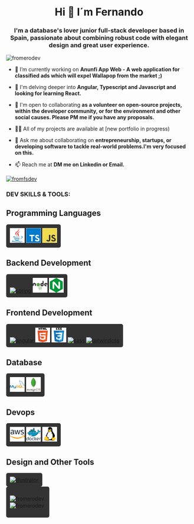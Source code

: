 <h1 align="center">Hi 👋 I´m Fernando</h1>
<h3 align="center">I'm a database's lover junior full-stack developer based in Spain, passionate about combining robust code with elegant design and great user experience.</h3>

<p align="left"> <img src="https://komarev.com/ghpvc/?username=fromerodev&label=Profile%20views&color=0e75b6&style=flat" alt="fromerodev" /> </p>

- 🔭 I’m currently working on **Anunfi App Web - A web application for classified ads which will expel Wallapop from the market ;)**

- 🌱 I'm delving deeper into **Angular, Typescript and Javascript and looking for learning React.**

- 👯 I'm open to collaborating **as a volunteer on open-source projects, within the developer community, or for the environment and other social causes. Please PM me if you have any proposals.**

- 👨‍💻 All of my projects are available at [new portfolio in progress)

- 💬 Ask me about collaborating on **entrepreneurship, startups, or developing software to tackle real-world problems.I'm very focused on this.**

- 📫 Reach me at **DM me on Linkedin or Email.**

<p align="left">
<a href="https://linkedin.com/in/fromfsdev" target="blank"><img align="center" src="https://raw.githubusercontent.com/rahuldkjain/github-profile-readme-generator/master/src/images/icons/Social/linked-in-alt.svg" alt="fromfsdev" height="30" width="40" /></a>
</p>

<h3 align="left">DEV SKILLS & TOOLS:</h3>

## Programming Languages

<div style="display: flex;">
    <div style="background-color: #333; padding: 10px; border-radius: 5px; margin-right: 10px;">
        <a href="https://www.java.com" target="_blank" rel="noreferrer"> 
            <img src="https://raw.githubusercontent.com/devicons/devicon/master/icons/java/java-original.svg" alt="java" width="40" height="40"/> 
        </a>
            <a href="https://www.typescriptlang.org/" target="_blank" rel="noreferrer"> 
        <img src="https://raw.githubusercontent.com/devicons/devicon/master/icons/typescript/typescript-original.svg" alt="typescript" width="40" height="40"/> 
    </a>
        <a href="https://developer.mozilla.org/en-US/docs/Web/JavaScript" target="_blank" rel="noreferrer"> 
            <img src="https://raw.githubusercontent.com/devicons/devicon/master/icons/javascript/javascript-original.svg" alt="javascript" width="40" height="40"/> 
        </a>
    </div>
</div>

## Backend Development

<div style="display: flex;">
    <div style="background-color: #333; padding: 10px; border-radius: 5px; margin-right: 10px;">
        <a href="https://spring.io/" target="_blank" rel="noreferrer"> 
            <img src="https://www.vectorlogo.zone/logos/springio/springio-icon.svg" alt="spring" width="40" height="40"/> 
        </a>
        <a href="https://nodejs.org" target="_blank" rel="noreferrer"> 
            <img src="https://raw.githubusercontent.com/devicons/devicon/master/icons/nodejs/nodejs-original-wordmark.svg" alt="nodejs" width="40" height="40"/> 
        </a>
           <a href="https://www.nginx.com" target="_blank" rel="noreferrer"> 
            <img src="https://raw.githubusercontent.com/devicons/devicon/master/icons/nginx/nginx-original.svg" alt="nginx" width="40" height="40"/> 
        </a>
    </div>
</div>

## Frontend Development

<div style="display: flex;">
    <div style="background-color: #333; padding: 10px; border-radius: 5px; margin-right: 10px;">
        <a href="https://angular.io" target="_blank" rel="noreferrer"> 
            <img src="https://angular.io/assets/images/logos/angular/angular.svg" alt="angular" width="40" height="40"/> 
        </a>
          <a href="https://www.w3.org/html/" target="_blank" rel="noreferrer"> 
            <img src="https://raw.githubusercontent.com/devicons/devicon/master/icons/html5/html5-original-wordmark.svg" alt="html5" width="40" height="40"/> 
        </a>
        <a href="https://www.w3schools.com/css/" target="_blank" rel="noreferrer"> 
            <img src="https://raw.githubusercontent.com/devicons/devicon/master/icons/css3/css3-original-wordmark.svg" alt="css3" width="40" height="40"/> 
        </a>
           <a href="https://www.w3schools.com/sass/" target="_blank" rel="noreferrer"> 
            <img src="https://cdn.jsdelivr.net/gh/devicons/devicon/icons/sass/sass-original.svg" alt="sass" width="40" height="40"/> 
        </a>
        <a href="https://tailwindcss.com" target="_blank" rel="noreferrer">
            <img src="https://upload.wikimedia.org/wikipedia/commons/d/d5/Tailwind_CSS_Logo.svg" alt="tailwindcss" width="40" height="40"/>
       </a>
    </div>
</div>

## Database

<div style="display: flex;">
    <div style="background-color: #333; padding: 10px; border-radius: 5px; margin-right: 10px;">
        <a href="https://www.mysql.com/" target="_blank" rel="noreferrer"> 
            <img src="https://raw.githubusercontent.com/devicons/devicon/master/icons/mysql/mysql-original-wordmark.svg" alt="mysql" width="40" height="40"/> 
        </a>
        <a href="https://www.mongodb.com/" target="_blank" rel="noreferrer"> 
            <img src="https://raw.githubusercontent.com/devicons/devicon/master/icons/mongodb/mongodb-original-wordmark.svg" alt="mongodb" width="40" height="40"/> 
        </a>
    </div>
</div>

## Devops

<div style="display: flex;">
    <div style="background-color: #333; padding: 10px; border-radius: 5px; margin-right: 10px;">
        <a href="https://aws.amazon.com" target="_blank" rel="noreferrer"> 
            <img src="https://raw.githubusercontent.com/devicons/devicon/master/icons/amazonwebservices/amazonwebservices-original-wordmark.svg" alt="aws" width="40" height="40"/> 
        </a>
        <a href="https://www.docker.com/" target="_blank" rel="noreferrer"> 
            <img src="https://raw.githubusercontent.com/devicons/devicon/master/icons/docker/docker-original-wordmark.svg" alt="docker" width="40" height="40"/> 
        </a>
           <a href="https://www.linux.org/" target="_blank" rel="noreferrer"> 
            <img src="https://raw.githubusercontent.com/devicons/devicon/master/icons/linux/linux-original.svg" alt="linux" width="40" height="40"/> 
        </a>
    </div>
</div>

## Design and Other Tools

<div style="display: flex;">
    <div style="background-color: #333; padding: 10px; border-radius: 5px; margin-right: 10px;">
        <a href="https://www.adobe.com/in/products/illustrator.html" target="_blank" rel="noreferrer"> 
            <img src="https://www.vectorlogo.zone/logos/adobe_illustrator/adobe_illustrator-icon.svg" alt="illustrator" width="40" height="40"/> 
        </a>
    </div>
</div>

<div style="display: flex;">
    <div style="background-color: #333; padding: 10px; border-radius: 5px; margin-right: 10px;">

<p><img align="left" src="https://github-readme-stats.vercel.app/api/top-langs?username=fromerodev&show_icons=true&locale=en&layout=compact" alt="fromerodev" /></p>

<p>&nbsp;<img align="center" src="https://github-readme-stats.vercel.app/api?username=fromerodev&show_icons=true&locale=en" alt="fromerodev" /></p>
</div>
